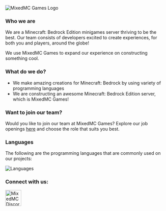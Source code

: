 ![MixedMC Games Logo](https://github.com/MixedMC/.github/assets/86055764/bdc8b20a-18f0-4f62-8c8e-9bb616f2301f)

### Who we are

We are a Minecraft: Bedrock Edition minigames server thriving to be the best. Our team consists of developers excited to create experiences, for both you and players, around the globe!

We use MixedMC Games to expand our experience on constructing something cool.

### What do we do?

- We make amazing creations for Minecraft: Bedrock by using variety of programming languages
- We are constructing an awesome Minecraft: Bedrock Edition server, which is MixedMC Games!

### Want to join our team?

Would you like to join our team at MixedMC Games? Explore our job openings [here](https://jobs.mixedmc.com/) and choose the role that suits you best.

### Languages

The following are the programming languages that are commonly used on our projects:

![Languages](https://skillicons.dev/icons?i=php,java,js,cpp,html,css)

### Connect with us:

<a href="https://mixedmc.com/discord" target="blank"><img align="center" src="https://skillicons.dev/icons?i=discord" alt="MixedMC Discord" height="50" width="50" /></a>
</p>
